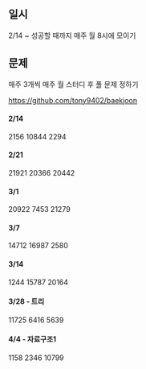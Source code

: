 ## 일시
2/14 ~ 성공할 때까지
매주 월 8시에 모이기

## 문제
매주 3개씩
매주 월 스터디 후 풀 문제 정하기

https://github.com/tony9402/baekjoon

#### 2/14
2156
10844
2294

#### 2/21
21921
20366
20442

#### 3/1
20922
7453
21279

#### 3/7
14712
16987
2580

#### 3/14
1244
15787
20164


#### 3/28 - 트리
11725
6416
5639

#### 4/4 - 자료구조1
1158
2346
10799
